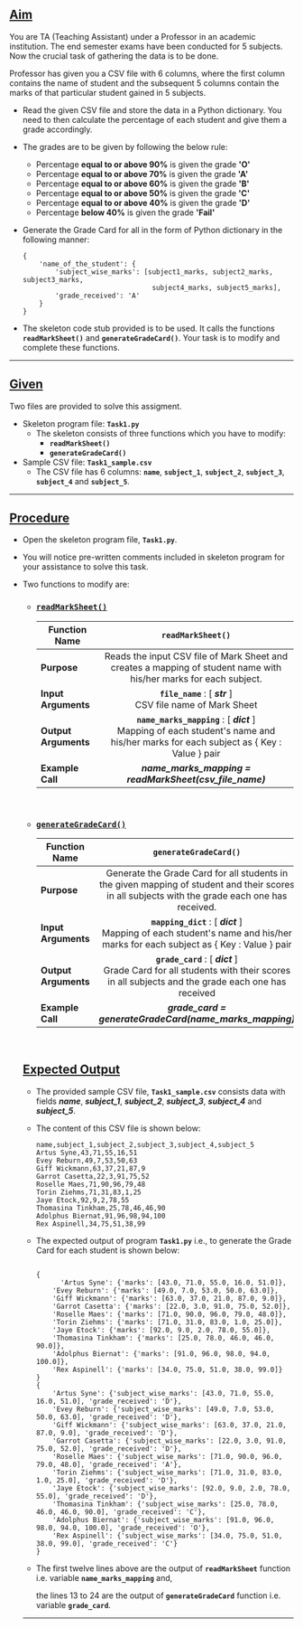 <h2><a class="header" href="#aim" id="aim">Aim</a></h2>
<p>You are TA (Teaching Assistant) under a Professor in an academic institution. The end semester exams have been conducted for 5 subjects. Now the crucial task of gathering the data is to be done.</p>
<p>Professor has given you a CSV file with 6 columns, where the first column contains the name of student and the subsequent 5 columns contain the marks of that particular student gained in 5 subjects.</p>
<ul>
<li>
<p>Read the given CSV file and store the data in a Python dictionary. You need to then calculate the percentage of each student and give them a grade accordingly.</p>
</li>
<li>
<p>The grades are to be given by following the below rule:</p>
<ul>
<li>Percentage <strong>equal to or above 90%</strong> is given the grade <strong>'O'</strong></li>
<li>Percentage <strong>equal to or above 70%</strong> is given the grade <strong>'A'</strong></li>
<li>Percentage <strong>equal to or above 60%</strong> is given the grade <strong>'B'</strong></li>
<li>Percentage <strong>equal to or above 50%</strong> is given the grade <strong>'C'</strong></li>
<li>Percentage <strong>equal to or above 40%</strong> is given the grade <strong>'D'</strong></li>
<li>Percentage <strong>below 40%</strong> is given the grade <strong>'Fail'</strong></li>
</ul>
</li>
<li>
<p>Generate the Grade Card for all in the form of Python dictionary in the following manner:</p>
<pre><code class="language-python">{
	'name_of_the_student': {
		'subject_wise_marks': [subject1_marks, subject2_marks, subject3_marks,
								subject4_marks, subject5_marks],
		'grade_received': 'A'
	}
}
</code></pre>
</li>
<li>
<p>The skeleton code stub provided is to be used. It calls the functions <strong><code>readMarkSheet()</code></strong> and <strong><code>generateGradeCard()</code></strong>. Your task is to modify and complete these functions.</p>
</li>
</ul>
<hr />
<h2><a class="header" href="#given" id="given">Given</a></h2>
<p>Two files are provided to solve this assigment.</p>
<ul>
<li>Skeleton program file: <strong><code>Task1.py</code></strong>
<ul>
<li>The skeleton consists of three functions which you have to modify:
<ul>
<li><strong><code>readMarkSheet()</code></strong></li>
<li><strong><code>generateGradeCard()</code></strong></li>
</ul>
</li>
</ul>
</li>
<li>Sample CSV file: <strong><code>Task1_sample.csv</code></strong>
<ul>
<li>The CSV file has 6 columns: <strong><code>name</code></strong>, <strong><code>subject_1</code></strong>, <strong><code>subject_2</code></strong>, <strong><code>subject_3</code></strong>, <strong><code>subject_4</code></strong> and <strong><code>subject_5</code></strong>.</li>
</ul>
</li>
</ul>
<hr />
<h2><a class="header" href="#procedure" id="procedure">Procedure</a></h2>
<ul>
<li>
<p>Open the skeleton program file, <strong><code>Task1.py</code></strong>.</p>
</li>
<li>
<p>You will notice pre-written comments included in skeleton program for your assistance to solve this task.</p>
</li>
<li>
<p>Two functions to modify are:</p>
<ul>
<li>
<h3><a class="header" href="#readmarksheet" id="readmarksheet"><strong><code>readMarkSheet()</code></strong></a></h3>
<table><thead><tr><th>Function Name</th><th align="center"><code>readMarkSheet()</code></th></tr></thead><tbody>
<tr><td><strong>Purpose</strong></td><td align="center">Reads the input CSV file of Mark Sheet and creates a mapping of student name with his/her marks for each subject.</td></tr>
<tr><td><strong>Input Arguments</strong></td><td align="center"><strong><code>file_name</code></strong> : [ <em><strong>str</strong></em> ] <br> CSV file name of Mark Sheet</td></tr>
<tr><td><strong>Output Arguments</strong></td><td align="center"><strong><code>name_marks_mapping</code></strong> : [ <em><strong>dict</strong></em> ] <br>Mapping of each student's name and his/her marks for each subject as { Key : Value } pair</td></tr>
<tr><td><strong>Example Call</strong></td><td align="center"><em><strong>name_marks_mapping = readMarkSheet(csv_file_name)</strong></em></td></tr>
</tbody></table>
<br>
</li>
<li>
<h3><a class="header" href="#generategradecard" id="generategradecard"><strong><code>generateGradeCard()</code></strong></a></h3>
<table><thead><tr><th>Function Name</th><th align="center"><code>generateGradeCard()</code></th></tr></thead><tbody>
<tr><td><strong>Purpose</strong></td><td align="center">Generate the Grade Card for all students in the given mapping of student and their scores in all subjects with the grade each one has received.</td></tr>
<tr><td><strong>Input Arguments</strong></td><td align="center"><strong><code>mapping_dict</code></strong> : [ <em><strong>dict</strong></em> ] <br>Mapping of each student's name and his/her marks for each subject as { Key : Value } pair</td></tr>
<tr><td><strong>Output Arguments</strong></td><td align="center"><strong><code>grade_card</code></strong> : [ <em><strong>dict</strong></em> ] <br>Grade Card for all students with their scores in all subjects and the grade each one has received</td></tr>
<tr><td><strong>Example Call</strong></td><td align="center"><em><strong>grade_card = generateGradeCard(name_marks_mapping)</strong></em></td></tr>
</tbody></table>
<br>
</li>
</ul>
</li>
<h2><a class="header" href="#expected-output" id="expected-output">Expected Output</a></h2>
<ul>
<li>
<p>The provided sample CSV file, <strong><code>Task1_sample.csv</code></strong> consists data with fields <em><strong>name</strong></em>, <em><strong>subject_1</strong></em>, <em><strong>subject_2</strong></em>, <em><strong>subject_3</strong></em>, <em><strong>subject_4</strong></em> and <em><strong>subject_5</strong></em>.</p>
</li>
<li>
<p>The content of this CSV file is shown below:</p>
<pre><code class="language-spreadsheet">name,subject_1,subject_2,subject_3,subject_4,subject_5
Artus Syne,43,71,55,16,51
Evey Reburn,49,7,53,50,63
Giff Wickmann,63,37,21,87,9
Garrot Casetta,22,3,91,75,52
Roselle Maes,71,90,96,79,48
Torin Ziehms,71,31,83,1,25
Jaye Etock,92,9,2,78,55
Thomasina Tinkham,25,78,46,46,90
Adolphus Biernat,91,96,98,94,100
Rex Aspinell,34,75,51,38,99
</code></pre>
</li>
<li>
<p>The expected output of program <strong><code>Task1.py</code></strong> i.e., to generate the Grade Card for each student is shown below:</p>
<pre><code class="language-python">
{
	  'Artus Syne': {'marks': [43.0, 71.0, 55.0, 16.0, 51.0]},
    'Evey Reburn': {'marks': [49.0, 7.0, 53.0, 50.0, 63.0]},
    'Giff Wickmann': {'marks': [63.0, 37.0, 21.0, 87.0, 9.0]},
    'Garrot Casetta': {'marks': [22.0, 3.0, 91.0, 75.0, 52.0]},
    'Roselle Maes': {'marks': [71.0, 90.0, 96.0, 79.0, 48.0]},
    'Torin Ziehms': {'marks': [71.0, 31.0, 83.0, 1.0, 25.0]},
    'Jaye Etock': {'marks': [92.0, 9.0, 2.0, 78.0, 55.0]},
    'Thomasina Tinkham': {'marks': [25.0, 78.0, 46.0, 46.0, 90.0]},
    'Adolphus Biernat': {'marks': [91.0, 96.0, 98.0, 94.0, 100.0]},
    'Rex Aspinell': {'marks': [34.0, 75.0, 51.0, 38.0, 99.0]}
}
{
	'Artus Syne': {'subject_wise_marks': [43.0, 71.0, 55.0, 16.0, 51.0], 'grade_received': 'D'}, 
	'Evey Reburn': {'subject_wise_marks': [49.0, 7.0, 53.0, 50.0, 63.0], 'grade_received': 'D'}, 
	'Giff Wickmann': {'subject_wise_marks': [63.0, 37.0, 21.0, 87.0, 9.0], 'grade_received': 'D'}, 
	'Garrot Casetta': {'subject_wise_marks': [22.0, 3.0, 91.0, 75.0, 52.0], 'grade_received': 'D'}, 
	'Roselle Maes': {'subject_wise_marks': [71.0, 90.0, 96.0, 79.0, 48.0], 'grade_received': 'A'}, 
	'Torin Ziehms': {'subject_wise_marks': [71.0, 31.0, 83.0, 1.0, 25.0], 'grade_received': 'D'}, 
	'Jaye Etock': {'subject_wise_marks': [92.0, 9.0, 2.0, 78.0, 55.0], 'grade_received': 'D'}, 
	'Thomasina Tinkham': {'subject_wise_marks': [25.0, 78.0, 46.0, 46.0, 90.0], 'grade_received': 'C'}, 
	'Adolphus Biernat': {'subject_wise_marks': [91.0, 96.0, 98.0, 94.0, 100.0], 'grade_received': 'O'}, 
	'Rex Aspinell': {'subject_wise_marks': [34.0, 75.0, 51.0, 38.0, 99.0], 'grade_received': 'C'}
}
</code></pre>
</li>
<li>
 <p>The first twelve lines above are the output of <strong><code>readMarkSheet</code></strong> function i.e. variable <strong><code>name_marks_mapping</code></strong> and,</p>
<p>the lines 13 to 24 are the output of <strong><code>generateGradeCard</code></strong> function i.e. variable <strong><code>grade_card</code></strong>.</p>
</li>
</ul>
<hr />
